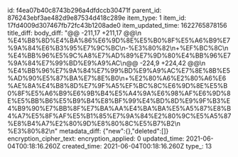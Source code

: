 id: f4ea07b40c8743b296a4dfdccb30471f
parent_id: 876243ebf3ae482d9e87534d418c289e
item_type: 1
item_id: 17fd4009d307467fb72fc43b1208ade0
item_updated_time: 1622765878156
title_diff: 
body_diff: "@@ -211,17 +211,17 @@\\n %E4%B8%8D%E4%BA%86%E6%9D%8E%E5%B0%8F%E5%A6%B9%E7%9A%84%E6%B3%95%E7%9C%BC\\n-%E3%80%82\\n+%EF%BC%8C\\n %E4%BB%96%E5%9C%A8%E7%AD%89%E7%9D%80%E4%BB%96%E7%9A%84%E7%99%BD%E9%A9%AC\\n@@ -224,9 +224,42 @@\\n %E4%BB%96%E7%9A%84%E7%99%BD%E9%A9%AC%E7%8E%8B%E5%AD%90%E5%87%BA%E7%8E%B0\\n+%E2%80%A6%E2%80%A6%E6%AE%8A%E4%B8%8D%E7%9F%A5%EF%BC%8C%E6%9D%8E%E5%B0%8F%E5%A6%B9%E6%9B%B4%E5%A4%9A%E6%98%AF%E6%9D%8E%E5%BB%B6%E5%B9%B4%E8%BF%99%E4%BD%8D%E9%9F%B3%E4%B9%90%E7%BB%8F%E7%BA%AA%E4%BA%BA%E5%A5%87%E8%B4%A7%E5%8F%AF%E5%B1%85%E7%9A%84%E2%80%9C%E5%A5%87%E8%B4%A7%E2%80%9D%E8%80%8C%E5%B7%B2\\n %E3%80%82\\n"
metadata_diff: {"new":{},"deleted":[]}
encryption_cipher_text: 
encryption_applied: 0
updated_time: 2021-06-04T00:18:16.260Z
created_time: 2021-06-04T00:18:16.260Z
type_: 13